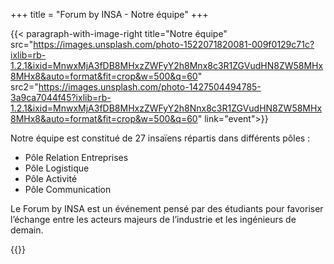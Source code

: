 +++
title = "Forum by INSA - Notre équipe"
+++

{{< paragraph-with-image-right 
    title="Notre équipe"
    src="https://images.unsplash.com/photo-1522071820081-009f0129c71c?ixlib=rb-1.2.1&ixid=MnwxMjA3fDB8MHxzZWFyY2h8Mnx8c3R1ZGVudHN8ZW58MHx8MHx8&auto=format&fit=crop&w=500&q=60"
    src2="https://images.unsplash.com/photo-1427504494785-3a9ca7044f45?ixlib=rb-1.2.1&ixid=MnwxMjA3fDB8MHxzZWFyY2h8Nnx8c3R1ZGVudHN8ZW58MHx8MHx8&auto=format&fit=crop&w=500&q=60"
    link="event">}}

Notre équipe est constitué de 27 insaïens répartis dans différents pôles :

- Pôle Relation Entreprises
- Pôle Logistique
- Pôle Activité
- Pôle Communication

Le Forum by INSA est un événement pensé par des étudiants pour favoriser
l’échange entre les acteurs majeurs de l’industrie et les ingénieurs de demain. 

{{</paragraph-with-image-right >}}

